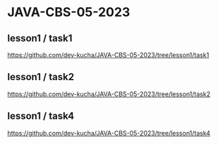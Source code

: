 # JAVA-CBS-05-2023

## lesson1 / task1
https://github.com/dev-kucha/JAVA-CBS-05-2023/tree/lesson1/task1

## lesson1 / task2
https://github.com/dev-kucha/JAVA-CBS-05-2023/tree/lesson1/task2

## lesson1 / task4
https://github.com/dev-kucha/JAVA-CBS-05-2023/tree/lesson1/task4